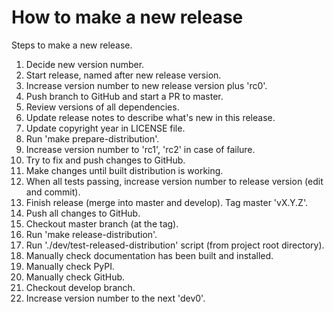 # How to make a new release

Steps to make a new release.

1. Decide new version number.
1. Start release, named after new release version.
1. Increase version number to new release version plus 'rc0'.
1. Push branch to GitHub and start a PR to master.
1. Review versions of all dependencies.
1. Update release notes to describe what's new in this release.
1. Update copyright year in LICENSE file.
1. Run 'make prepare-distribution'.
1. Increase version number to 'rc1', 'rc2' in case of failure.
1. Try to fix and push changes to GitHub.
1. Make changes until built distribution is working.
1. When all tests passing, increase version number to release version (edit and commit).
1. Finish release (merge into master and develop). Tag master 'vX.Y.Z'.
1. Push all changes to GitHub.
1. Checkout master branch (at the tag).
1. Run 'make release-distribution'.
1. Run './dev/test-released-distribution' script (from project root directory).
1. Manually check documentation has been built and installed.
1. Manually check PyPI.
1. Manually check GitHub.
1. Checkout develop branch.
1. Increase version number to the next 'dev0'.

